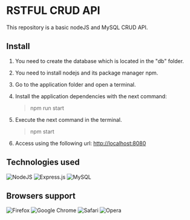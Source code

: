 # RSTFUL CRUD API

This repository is a basic nodeJS and MySQL CRUD API.

## Install

1. You need to create the database which is located in the "db" folder.

2. You need to install nodejs and its package manager npm.

3. Go to the application folder and open a terminal.

4. Install the application dependencies with the next command:
    >npm run start

5. Execute the next command in the terminal.
    >npm start

6. Access using the following url: <a href="http://localhost:8080" target="__blank">http://localhost:8080</a>

## Technologies used

![NodeJS](https://img.shields.io/badge/node.js-6DA55F?style=for-the-badge&logo=node.js&logoColor=white)
![Express.js](https://img.shields.io/badge/express.js-%23404d59.svg?style=for-the-badge&logo=express&logoColor=%2361DAFB)
![MySQL](https://img.shields.io/badge/mysql-%2300f.svg?style=for-the-badge&logo=mysql&logoColor=white)

## Browsers support

![Firefox](https://img.shields.io/badge/Firefox-FF7139?style=for-the-badge&logo=Firefox-Browser&logoColor=white)
![Google Chrome](https://img.shields.io/badge/Google%20Chrome-4285F4?style=for-the-badge&logo=GoogleChrome&logoColor=white)
![Safari](https://img.shields.io/badge/Safari-000000?style=for-the-badge&logo=Safari&logoColor=white)
![Opera](https://img.shields.io/badge/Opera-FF1B2D?style=for-the-badge&logo=Opera&logoColor=white)

